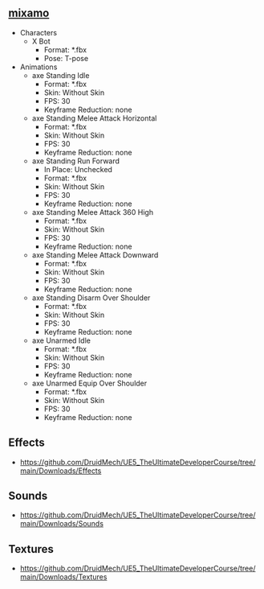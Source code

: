 ## [mixamo](https://www.mixamo.com/)
- Characters
  - X Bot 
    - Format: *.fbx
    - Pose: T-pose
- Animations
  - axe Standing Idle
    - Format: *.fbx
    - Skin: Without Skin
    - FPS: 30
    - Keyframe Reduction: none
  - axe Standing Melee Attack Horizontal 
    - Format: *.fbx
    - Skin: Without Skin
    - FPS: 30
    - Keyframe Reduction: none
  - axe Standing Run Forward 
    - In Place: Unchecked
    - Format: *.fbx
    - Skin: Without Skin
    - FPS: 30
    - Keyframe Reduction: none
  - axe Standing Melee Attack 360 High
    - Format: *.fbx
    - Skin: Without Skin
    - FPS: 30
    - Keyframe Reduction: none
  - axe Standing Melee Attack Downward
    - Format: *.fbx
    - Skin: Without Skin
    - FPS: 30
    - Keyframe Reduction: none
  - axe Standing Disarm Over Shoulder
    - Format: *.fbx
    - Skin: Without Skin
    - FPS: 30
    - Keyframe Reduction: none
  - axe Unarmed Idle
    - Format: *.fbx
    - Skin: Without Skin
    - FPS: 30
    - Keyframe Reduction: none
  - axe Unarmed Equip Over Shoulder
    - Format: *.fbx
    - Skin: Without Skin
    - FPS: 30
    - Keyframe Reduction: none  

## Effects
- https://github.com/DruidMech/UE5_TheUltimateDeveloperCourse/tree/main/Downloads/Effects

## Sounds
- https://github.com/DruidMech/UE5_TheUltimateDeveloperCourse/tree/main/Downloads/Sounds

## Textures
- https://github.com/DruidMech/UE5_TheUltimateDeveloperCourse/tree/main/Downloads/Textures